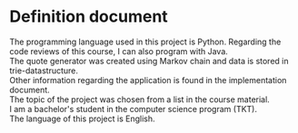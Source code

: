 # Definition document
The programming language used in this project is Python. Regarding the code reviews of this course, I can also program with Java. \
The quote generator was created using Markov chain and data is stored in trie-datastructure. \
Other information regarding the application is found in the implementation document. \
The topic of the project was chosen from a list in the course material. \
I am a bachelor's student in the computer science program (TKT). \
The language of this project is English.

